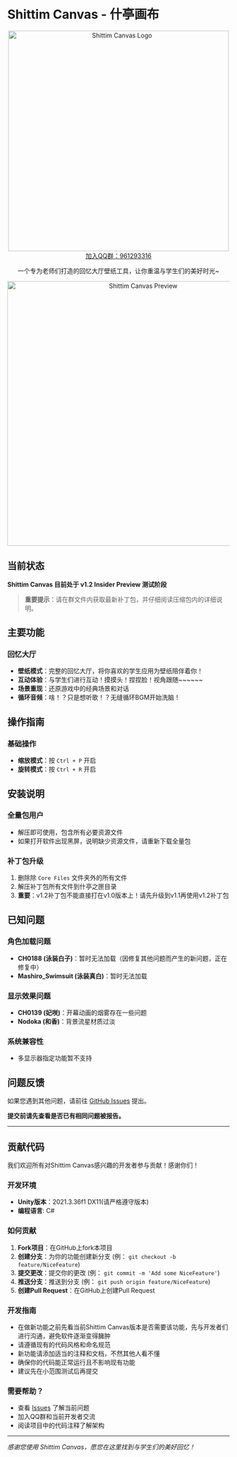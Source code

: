 # Shittim Canvas - 什亭画布

<div align="center">
  <img src="Assets/Resources/Pictures/Logo.png" alt="Shittim Canvas Logo" width="500"/>
</div>

<div align="center">
  <a href="https://qm.qq.com/q/ZJwgEAu92g">加入QQ群：961293316</a>
  <p>一个专为老师们打造的回忆大厅壁纸工具，让你重温与学生们的美好时光~</p>
</div>

<div align="center">
  <img src="Assets/Resources/Pictures/Preview.png" alt="Shittim Canvas Preview" width="600"/>
</div>

## 当前状态

**Shittim Canvas 目前处于 v1.2 Insider Preview 测试阶段**

> **重要提示**：请在群文件内获取最新补丁包，并仔细阅读压缩包内的详细说明。

## 主要功能

### 回忆大厅
- **壁纸模式**：完整的回忆大厅，将你喜欢的学生应用为壁纸陪伴着你！
- **互动体验**：与学生们进行互动！摸摸头！捏捏脸！视角跟随~~~~~~
- **场景重现**：还原游戏中的经典场景和对话
- **循环音频**：啥！？只是想听歌！？无缝循环BGM开始洗脑！

## 操作指南

### 基础操作
- **缩放模式**：按 `Ctrl + P` 开启
- **旋转模式**：按 `Ctrl + R` 开启

## 安装说明

### 全量包用户
- 解压即可使用，包含所有必要资源文件
- 如果打开软件出现黑屏，说明缺少资源文件，请重新下载全量包

### 补丁包升级
1. 删除除 `Core Files` 文件夹外的所有文件
2. 解压补丁包所有文件到什亭之匣目录
3. **重要**：v1.2补丁包不能直接打在v1.0版本上！请先升级到v1.1再使用v1.2补丁包

## 已知问题

### 角色加载问题
- **CH0188 (泳装白子)**：暂时无法加载（因修复其他问题而产生的新问题，正在修复中）
- **Mashiro_Swimsuit (泳装真白)**：暂时无法加载

### 显示效果问题
- **CH0139 (妃咲)**：开幕动画的烟雾存在一些问题
- **Nodoka (和香)**：背景流星材质过淡

### 系统兼容性
- 多显示器指定功能暂不支持

## 问题反馈

如果您遇到其他问题，请前往 [GitHub Issues](https://github.com/Game-Dev-Dep/Shittim_Canvas/issues) 提出。

**提交前请先查看是否已有相同问题被报告。**

---

## 贡献代码

我们欢迎所有对Shittim Canvas感兴趣的开发者参与贡献！感谢你们！

### 开发环境
- **Unity版本**：2021.3.36f1 DX11(请严格遵守版本)
- **编程语言**: C#

### 如何贡献
1. **Fork项目**：在GitHub上fork本项目
2. **创建分支**：为你的功能创建新分支 (例： `git checkout -b feature/NiceFeature`)
3. **提交更改**：提交你的更改 (例： `git commit -m 'Add some NiceFeature'`)
4. **推送分支**：推送到分支 (例： `git push origin feature/NiceFeature`)
5. **创建Pull Request**：在GitHub上创建Pull Request

### 开发指南
- 在做新功能之前先看当前Shittim Canvas版本是否需要该功能，先与开发者们进行沟通，避免软件逐渐变得臃肿
- 请遵循现有的代码风格和命名规范
- 新功能请添加适当的注释和文档，不然其他人看不懂
- 确保你的代码能正常运行且不影响现有功能
- 建议先在小范围测试后再提交

### 需要帮助？
- 查看 [Issues](https://github.com/Game-Dev-Dep/Shittim_Canvas/issues) 了解当前问题
- 加入QQ群和当前开发者交流
- 阅读项目中的代码注释了解架构

---

*感谢您使用 Shittim Canvas，愿您在这里找到与学生们的美好回忆！* 
